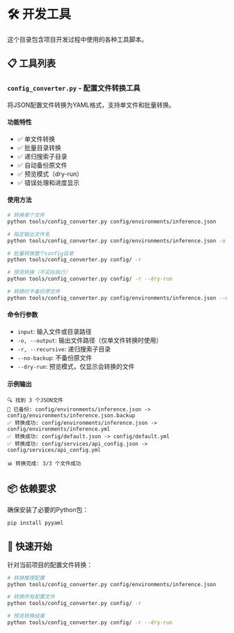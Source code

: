 # 🛠️ 开发工具

这个目录包含项目开发过程中使用的各种工具脚本。

## 📋 工具列表

### `config_converter.py` - 配置文件转换工具

将JSON配置文件转换为YAML格式，支持单文件和批量转换。

#### 功能特性
- ✅ 单文件转换
- ✅ 批量目录转换
- ✅ 递归搜索子目录
- ✅ 自动备份原文件
- ✅ 预览模式（dry-run）
- ✅ 错误处理和进度显示

#### 使用方法

```bash
# 转换单个文件
python tools/config_converter.py config/environments/inference.json

# 指定输出文件名
python tools/config_converter.py config/environments/inference.json -o config/environments/inference.yml

# 批量转换整个config目录
python tools/config_converter.py config/ -r

# 预览转换（不实际执行）
python tools/config_converter.py config/ -r --dry-run

# 转换时不备份原文件
python tools/config_converter.py config/environments/inference.json --no-backup
```

#### 命令行参数
- `input`: 输入文件或目录路径
- `-o, --output`: 输出文件路径（仅单文件转换时使用）
- `-r, --recursive`: 递归搜索子目录
- `--no-backup`: 不备份原文件
- `--dry-run`: 预览模式，仅显示会转换的文件

#### 示例输出
```
🔍 找到 3 个JSON文件
📄 已备份: config/environments/inference.json -> config/environments/inference.json.backup
✅ 转换成功: config/environments/inference.json -> config/environments/inference.yml
✅ 转换成功: config/default.json -> config/default.yml
✅ 转换成功: config/services/api_config.json -> config/services/api_config.yml

📊 转换完成: 3/3 个文件成功
```

## 📦 依赖要求

确保安装了必要的Python包：

```bash
pip install pyyaml
```

## 🚀 快速开始

针对当前项目的配置文件转换：

```bash
# 转换推理配置
python tools/config_converter.py config/environments/inference.json

# 转换所有配置文件
python tools/config_converter.py config/ -r

# 预览转换结果
python tools/config_converter.py config/ -r --dry-run
``` 